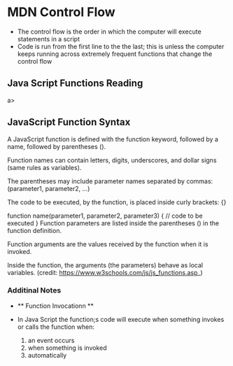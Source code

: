 # MDN Control Flow

- The control flow is the order in which the computer will execute statements in a script 
- Code is run from the first line to the the last; this is unless the computer keeps running across extremely frequent functions that change the control flow


## Java Script Functions Reading
a>
## JavaScript Function Syntax
A JavaScript function is defined with the function keyword, followed by a name, followed by parentheses ().

Function names can contain letters, digits, underscores, and dollar signs (same rules as variables).

The parentheses may include parameter names separated by commas:
(parameter1, parameter2, ...)

The code to be executed, by the function, is placed inside curly brackets: {}

function name(parameter1, parameter2, parameter3) {
  // code to be executed
}
Function parameters are listed inside the parentheses () in the function definition.

Function arguments are the values received by the function when it is invoked.

Inside the function, the arguments (the parameters) behave as local variables.
(credit: https://www.w3schools.com/js/js_functions.asp_)

### Additinal Notes

- ** Function Invocationn **
- In Java Script the function;s code will execute when something invokes or calls the function when:
  
  1. an event occurs
  2. when something is invoked 
  3. automatically 

